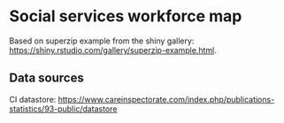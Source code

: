 # Social services workforce map


Based on superzip example from the shiny gallery: <https://shiny.rstudio.com/gallery/superzip-example.html>.


## Data sources

CI datastore: <https://www.careinspectorate.com/index.php/publications-statistics/93-public/datastore>
